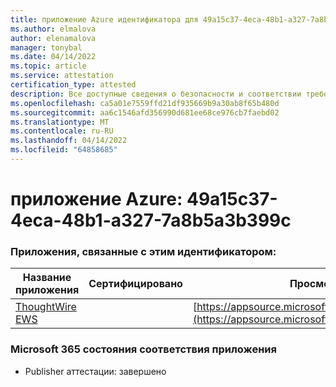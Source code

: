 ```yaml
---
title: приложение Azure идентификатора для 49a15c37-4eca-48b1-a327-7a8b5a3b399c
ms.author: elmalova
author: elenamalova
manager: tonybal
ms.date: 04/14/2022
ms.topic: article
ms.service: attestation
certification_type: attested
description: Все доступные сведения о безопасности и соответствии требованиям для 49a15c37-4eca-48b1-a327-7a8b5a3b399c.
ms.openlocfilehash: ca5a01e7559ffd21df935669b9a30ab8f65b480d
ms.sourcegitcommit: aa6c1546afd356990d681ee68ce976cb7faebd02
ms.translationtype: MT
ms.contentlocale: ru-RU
ms.lasthandoff: 04/14/2022
ms.locfileid: "64858685"
---
```

# <a name="azure-app-id-49a15c37-4eca-48b1-a327-7a8b5a3b399c"></a>приложение Azure: 49a15c37-4eca-48b1-a327-7a8b5a3b399c


### <a name="apps-associated-with-this-id"></a>Приложения, связанные с этим идентификатором:
| **Название приложения** | **Сертифицировано** | **Просмотр в AppSource** |
|--------------|---------------|-----------------------|
| [ThoughtWire EWS](../forward/WA200003239.md) |  | [https://appsource.microsoft.com/product/office/WA200003239](https://appsource.microsoft.com/product/office/WA200003239) |

### <a name="microsoft-365-app-compliance-status"></a>Microsoft 365 состояния соответствия приложения
- Publisher аттестации: завершено
